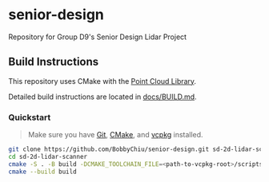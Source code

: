 # senior-design

Repository for Group D9's Senior Design Lidar Project

## Build Instructions

This repository uses CMake with the [Point Cloud Library](https://pointclouds.org/).

Detailed build instructions are located in [docs/BUILD.md](./docs/BUILD.md).

### Quickstart

> Make sure you have [Git](https://git-scm.com), [CMake](https://cmake.org), and [vcpkg](https://vcpkg.io) installed.

```sh
git clone https://github.com/BobbyChiu/senior-design.git sd-2d-lidar-scanner
cd sd-2d-lidar-scanner
cmake -S . -B build -DCMAKE_TOOLCHAIN_FILE=<path-to-vcpkg-root>/scripts/buildsystems/vcpkg.cmake
cmake --build build
```
